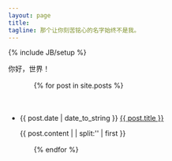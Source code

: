 ```yaml
---
layout: page
title: 
tagline: 那个让你刻苦铭心的名字始终不是我。
---
```

{% include JB/setup %}
 
你好，世界！


<ul>

　　{% for post in site.posts %}

　　　　<li>{{ post.date | date_to_string }} <a href="{{ site.baseurl }}{{ post.url }}">{{ post.title }}</a></li>
            <p> {{ post.content  | | split:'<!--break-->' | first }}</p>

　　{% endfor %}

</ul>
